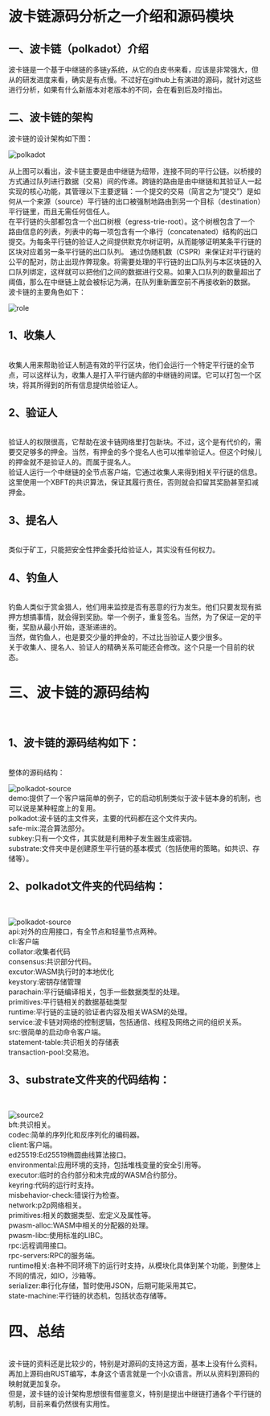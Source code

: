 # 波卡链源码分析之一介绍和源码模块

## 一、波卡链（polkadot）介绍
波卡链是一个基于中继链的多链y系统，从它的白皮书来看，应该是非常强大，但从的研发进度来看，确实是有点慢。不过好在github上有演进的源码，就针对这些进行分析，如果有什么新版本对老版本的不同，会在看到后及时指出。

## 二、波卡链的架构
波卡链的设计架构如下图：
</br>

![polkadot](img/polkadot.jpg)

从上图可以看出，波卡链主要是由中继链为纽带，连接不同的平行公链。以桥接的方式通过队列进行数据（交易）间的传递。跨链的路由是由中继链和其验证人一起实现的核心功能，其管理以下主要逻辑：一个提交的交易（简言之为“提交”）是如何从一个来源（source）平行链的出口被强制地路由到另一个目标（destination）平行链里，而且无需任何信任人。
</br>
在平行链的头部都包含一个出口树根（egress-trie-root）。这个树根包含了一个路由信息的列表，列表中的每一项包含有一个串行（concatenated）结构的出口提交。为每条平行链的验证人之间提供默克尔树证明，从而能够证明某条平行链的区块对应着另一条平行链的出口队列。
通过伪随机数（CSPR）来保证对平行链的公平的配对，防止出现作弊现象。将需要处理的平行链的出口队列与本区块链的入口队列绑定，这样就可以把他们之间的数据进行交易。如果入口队列的数量超出了阈值，那么在中继链上就会被标记为满，在队列重新置空前不再接收新的数据。
</br>
波卡链的主要角色如下：
</br>

![role](img/polkadot-role.jpg)
</br>

## 1、收集人
</br>
 收集人用来帮助验证人制造有效的平行区块，他们会运行一个特定平行链的全节点，可以这样认为，收集人是打入平行链内部的中继链的间谍。它可以打包一个区块，将其所得到的所有信息提供给验证人。
</br>

## 2、验证人
</br>
验证人的权限很高，它帮助在波卡链网络里打包新块。不过，这个是有代价的，需要交足够多的押金。当然，有押金的多个提名人也可以推举验证人。但这个时候儿的押金就不是验证人的。而属于提名人。
</br>
验证人运行一个中继链的全节点客户端，它通过收集人来得到相关平行链的信息。这里使用一个XBFT的共识算法，保证其履行责任，否则就会扣留其奖励甚至扣减押金。
</br>

## 3、提名人
</br>
类似于矿工，只能把安全性押金委托给验证人，其实没有任何权力。
</br>

## 4、钓鱼人
</br>
钓鱼人类似于赏金猎人，他们用来监控是否有恶意的行为发生。他们只要发现有抵押方想搞事情，就会得到奖励。举一个例子，重复签名。当然，为了保证一定的平衡，奖励从最小开始，逐渐递进的。
</br>
当然，做钓鱼人，也是要交少量的押金的，不过比当验证人要少很多。
</br>
关于收集人、提名人、验证人的精确关系可能还会修改。这个只是一个目前的状态。
</br>

# 三、波卡链的源码结构
</br>

## 1、波卡链的源码结构如下：
</br>
整体的源码结构：
</br>

![polkadot-source](img/polkadot-source.png)
</br>
demo:提供了一个客户端简单的例子，它的启动机制类似于波卡链本身的机制，也可以说是某种程度上的复用。
</br>
polkadot:波卡链的主文件夹，主要的代码都在这个文件夹内。
</br>
safe-mix:混合算法部分。
</br>
subkey:只有一个文件，其实就是利用种子发生器生成密钥。
</br>
substrate:文件夹中是创建原生平行链的基本模式（包括使用的策略。如共识、存储等）。
</br>

## 2、polkadot文件夹的代码结构：
</br>

![polkadot-source](img/polkadot-source1.png)
</br>
api:对外的应用接口，有全节点和轻量节点两种。
</br>
cli:客户端
</br>
collator:收集者代码
</br>
consensus:共识部分代码。
</br>
excutor:WASM执行时的本地优化
</br>
keystory:密钥存储管理
</br>
parachain:平行链编译相关，包手一些数据类型的处理。
</br>
primitives:平行链相关的数据基础类型
</br>
runtime:平行链的主链的验证者内容及相关WASM的处理。
</br>
service:波卡链对网络的控制逻辑，包括通信、线程及网络之间的组织关系。
</br>
src:很简单的启动命令客户端。
</br>
statement-table:共识相关的存储表
</br>
transaction-pool:交易池。
</br>

## 3、substrate文件夹的代码结构：
</br>

![source2](img/polkadot-source2.png)
</br>
bft:共识相关。
</br>
codec:简单的序列化和反序列化的编码器。
</br>
client:客户端。
</br>
ed25519:Ed25519椭圆曲线算法接口。
</br>
environmental:应用环境的支持，包括堆栈变量的安全引用等。
</br>
executor:临时的合约部分和未完成的WASM合约部分。
</br>
keyring:代码的运行时支持。
</br>
misbehavior-check:错误行为检查。
</br>
network:p2p网络相关。
</br>
primitives:相关的数据类型、宏定义及属性等。
</br>
pwasm-alloc:WASM中相关的分配器的处理。
</br>
pwasm-libc:使用标准的LIBC。
</br>
rpc:远程调用接口。
</br>
rpc-servers:RPC的服务端。
</br>
runtime相关:各种不同环境下的运行时支持，从模块化具体到某个功能，到整体上不同的情况，如IO，沙箱等。
</br>
serializer:串行化存储，暂时使用JSON，后期可能采用其它。
</br>
state-machine:平行链的状态机，包括状态存储等。
</br>

# 四、总结
</br>
波卡链的资料还是比较少的，特别是对源码的支持这方面，基本上没有什么资料。再加上源码由RUST编写，本身这个语言就是一个小众语言。所以从资料到源码的映射就更加复杂。
</br>
但是，波卡链的设计架构思想很有借鉴意义，特别是提出中继链打通各个平行链的机制，目前来看仍然很有实用性。
